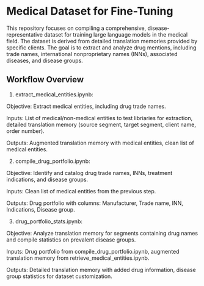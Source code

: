 # Medical Dataset for Fine-Tuning

This repository focuses on compiling a comprehensive, disease-representative dataset for training large language models in the medical field. The dataset is derived from detailed translation memories provided by specific clients. The goal is to extract and analyze drug mentions, including trade names, international nonproprietary names (INNs), associated diseases, and disease groups.

## Workflow Overview
1. extract_medical_entities.ipynb:

Objective: Extract medical entities, including drug trade names.

Inputs: List of medical/non-medical entities to test libriaries for extraction, detailed translation memory (source segment, target segment, client name, order number).

Outputs: Augmented translation memory with medical entities, clean list of medical entities.

2. compile_drug_portfolio.ipynb:

Objective: Identify and catalog drug trade names, INNs, treatment indications, and disease groups.

Inputs: Clean list of medical entities from the previous step.

Outputs: Drug portfolio with columns: Manufacturer, Trade name, INN, Indications, Disease group.

3. drug_portfolio_stats.ipynb:

Objective: Analyze translation memory for segments containing drug names and compile statistics on prevalent disease groups.

Inputs: Drug portfolio from compile_drug_portfolio.ipynb, augmented translation memory from retrieve_medical_entities.ipynb.

Outputs: Detailed translation memory with added drug information, disease group statistics for dataset customization.
